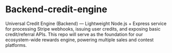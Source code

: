 # Backend-credit-engine
Universal Credit Engine (Backend) — Lightweight Node.js + Express service for processing Stripe webhooks, issuing user credits, and exposing basic credit/referral APIs. This repo will serve as the foundation for our ecosystem-wide rewards engine, powering multiple sales and contest platforms.
